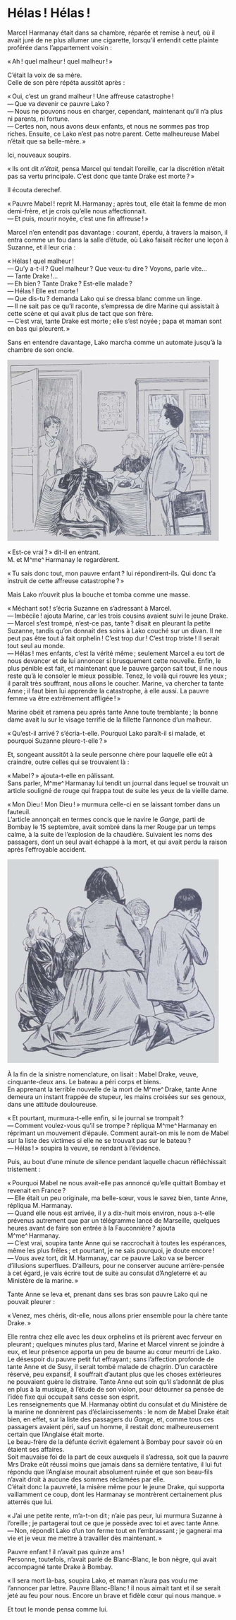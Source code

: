 # Hélas ! Hélas !

Marcel Harmanay était dans sa chambre, réparée et remise à neuf, où il 
avait juré de ne plus allumer une cigarette, lorsqu’il entendit cette plainte 
proférée dans l’appartement voisin :

« Ah ! quel malheur ! quel malheur ! »

C’était la voix de sa mère.  
Celle de son père répéta aussitôt après :

« Oui, c’est un grand malheur ! Une affreuse catastrophe !  
— Que va devenir ce pauvre Lako ?  
— Nous ne pouvons nous en charger, cependant, maintenant qu’il n’a plus ni 
parents, ni fortune.  
— Certes non, nous avons deux enfants, et nous ne sommes pas trop riches. 
Ensuite, ce Lako n’est pas notre parent. Cette malheureuse Mabel n’était que 
sa belle-mère. »

Ici, nouveaux soupirs.

« Ils ont dit _n’était_, pensa Marcel qui tendait l’oreille, car la 
discrétion n’était pas sa vertu principale. C’est donc que tante Drake est 
morte ? »

Il écouta derechef.

« Pauvre Mabel ! reprit M. Harmanay ; après tout, elle était la femme 
de mon demi-frère, et je crois qu’elle nous affectionnait.  
— Et puis, mourir noyée, c’est une fin affreuse ! »

Marcel n’en entendit pas davantage : courant, éperdu, à travers la maison, 
il entra comme un fou dans la salle d’étude, où Lako faisait réciter une 
leçon à Suzanne, et il leur cria :

« Hélas ! quel malheur !  
— Qu’y a-t-il ? Quel malheur ? Que veux-tu dire ? Voyons, parle vite…  
— Tante Drake !…  
— Eh bien ? Tante Drake ? Est-elle malade ?  
— Hélas ! Elle est morte !  
— Que dis-tu ? demanda Lako qui se dressa blanc comme un linge.  
— Il ne sait pas ce qu’il raconte, s’empressa de dire Marine qui assistait à 
cette scène et qui avait plus de tact que son frère.  
— C’est vrai, tante Drake est morte ; elle s’est noyée ; papa et maman 
sont en bas qui pleurent. »

Sans en entendre davantage, Lako marcha comme un automate jusqu’à la chambre 
de son oncle.

![« Tante Drake est morte ! »](../images/page123.jpg)

« Est-ce vrai ? » dit-il en entrant.  
M. et M^me^ Harmanay le regardèrent.

« Tu sais donc tout, mon pauvre enfant ? lui répondirent-ils. Qui donc 
t’a instruit de cette affreuse catastrophe ? »

Mais Lako n’ouvrit plus la bouche et tomba comme une masse.

« Méchant sot ! s’écria Suzanne en s’adressant à Marcel.  
— Imbécile ! ajouta Marine, car les trois cousins avaient suivi le jeune 
Drake.  
— Marcel s’est trompé, n’est-ce pas, tante ? disait en pleurant la petite 
Suzanne, tandis qu’on donnait des soins à Lako couché sur un divan. Il ne 
peut pas être tout à fait orphelin ! C’est trop dur ! C’est trop 
triste ! Il serait tout seul au monde.  
— Hélas ! mes enfants, c’est la vérité même ; seulement Marcel a eu 
tort de nous devancer et de lui annoncer si brusquement cette nouvelle. Enfin, 
le plus pénible est fait, et maintenant que le pauvre garçon sait tout, il ne 
nous reste qu’à le consoler le mieux possible. Tenez, le voilà qui rouvre les 
yeux ; il paraît très souffrant, nous allons le coucher. Marine, va 
chercher ta tante Anne ; il faut bien lui apprendre la catastrophe, à elle 
aussi. La pauvre femme va être extrêmement affligée ! »

Marine obéit et ramena peu après tante Anne toute tremblante ; la bonne 
dame avait lu sur le visage terrifié de la fillette l’annonce d’un malheur.

« Qu’est-il arrivé ? s’écria-t-elle. Pourquoi Lako paraît-il si malade, 
et pourquoi Suzanne pleure-t-elle ? »

Et, songeant aussitôt à la seule personne chère pour laquelle elle eût à 
craindre, outre celles qui se trouvaient là :

« Mabel ? » ajouta-t-elle en pâlissant.  
Sans parler, M^me^ Harmanay lui tendit un journal dans lequel se trouvait un 
article souligné de rouge qui frappa tout de suite les yeux de la vieille 
dame.

« Mon Dieu ! Mon Dieu ! » murmura celle-ci en se laissant tomber dans 
un fauteuil.  
L’article annonçait en termes concis que le navire le _Gange_, parti de Bombay 
le 15 septembre, avait sombré dans la mer Rouge par un temps calme, à la 
suite de l’explosion de la chaudière. Suivaient les noms des passagers, dont 
un seul avait échappé à la mort, et qui avait perdu la raison après 
l’effroyable accident.

![Tante Anne et les enfants prière avec ferveur.](../images/page125.jpg)

À la fin de la sinistre nomenclature, on lisait : Mabel Drake, veuve, 
cinquante-deux ans. Le bateau a péri corps et biens.  
En apprenant la terrible nouvelle de la mort de M^me^ Drake, tante Anne demeura 
un instant frappée de stupeur, les mains croisées sur ses genoux, dans une 
attitude douloureuse.

« Et pourtant, murmura-t-elle enfin, si le journal se trompait ?  
— Comment voulez-vous qu’il se trompe ? répliqua M^me^ Harmanay en réprimant 
un mouvement d’épaule. Comment aurait-on mis le nom de Mabel sur la liste des 
victimes si elle ne se trouvait pas sur le bateau ?  
— Hélas ! » soupira la veuve, se rendant à l’évidence.

Puis, au bout d’une minute de silence pendant laquelle chacun réfléchissait 
tristement :

« Pourquoi Mabel ne nous avait-elle pas annoncé qu’elle quittait Bombay et 
revenait en France ?  
— Elle était un peu originale, ma belle-sœur, vous le savez bien, tante Anne, 
répliqua M. Harmanay.  
— Quand elle nous est arrivée, il y a dix-huit mois environ, nous a-t-elle 
prévenus autrement que par un télégramme lancé de Marseille, quelques 
heures avant de faire son entrée à la Fauconnière ? ajouta M^me^ Harmanay.  
— C’est vrai, soupira tante Anne qui se raccrochait à toutes les espérances, 
même les plus frêles ; et pourtant, je ne sais pourquoi, je doute 
encore !  
— Vous avez tort, dit M. Harmanay, car ce pauvre Lako va se bercer d’illusions 
superflues. D’ailleurs, pour ne conserver aucune arrière-pensée à cet 
égard, je vais écrire tout de suite au consulat d’Angleterre et au Ministère 
de la marine. »

Tante Anne se leva et, prenant dans ses bras son pauvre Lako qui ne pouvait 
pleurer :

« Venez, mes chéris, dit-elle, nous allons prier ensemble pour la chère 
tante Drake. »

Elle rentra chez elle avec les deux orphelins et ils prièrent avec ferveur en 
pleurant ; quelques minutes plus tard, Marine et Marcel vinrent se joindre à 
eux, et leur présence apporta un peu de baume au cœur meurtri de Lako.  
Le désespoir du pauvre petit fut effrayant ; sans l’affection profonde de 
tante Anne et de Susy, il serait tombé malade de chagrin. D’un caractère 
réservé, peu expansif, il souffrait d’autant plus que les choses extérieures 
ne pouvaient guère le distraire.
Tante Anne eut soin qu’il s’adonnât de plus en plus à la musique, à l’étude 
de son violon, pour détourner sa pensée de l’idée fixe qui occupait sans 
cesse son esprit.  
Les renseignements que M. Harmanay obtint du consulat et du Ministère de la 
marine ne donnèrent pas d’éclaircissements : le nom de Mabel Drake était 
bien, en effet, sur la liste des passagers du _Gange_, et, comme tous ces 
passagers avaient péri, sauf un homme, il restait donc malheureusement certain 
que l’Anglaise était morte.  
Le beau-frère de la défunte écrivit également à Bombay pour savoir où en 
étaient ses affaires.  
Soit mauvaise foi de la part de ceux auxquels il s’adressa, soit que la pauvre 
Mrs Drake eût réussi moins que jamais dans sa dernière tentative, il lui fut 
répondu que l’Anglaise mourait absolument ruinée et que son beau-fils n’avait 
droit à aucune des sommes réclamées par elle.  
C’était donc la pauvreté, la misère même pour le jeune Drake, qui supporta 
vaillamment ce coup, dont les Harmanay se montrèrent certainement plus 
atterrés que lui.

« J’ai une petite rente, m’a-t-on dit ; n’aie pas peur, lui murmura 
Suzanne à l’oreille ; je partagerai tout ce que je possède avec toi et avec 
tante Anne.  
— Non, répondit Lako d’un ton ferme tout en l’embrassant ; je gagnerai ma 
vie et je veux me mettre à travailler dès maintenant. »

Pauvre enfant ! il n’avait pas quinze ans !  
Personne, toutefois, n’avait parlé de Blanc-Blanc, le bon nègre, qui avait 
accompagné tante Drake à Bombay.

« Il sera mort là-bas, soupira Lako, et maman n’aura pas voulu me 
l’annoncer par lettre. Pauvre Blanc-Blanc ! il nous aimait tant et il se 
serait jeté au feu pour nous. Encore un brave et fidèle cœur qui nous 
manque. »

Et tout le monde pensa comme lui.
